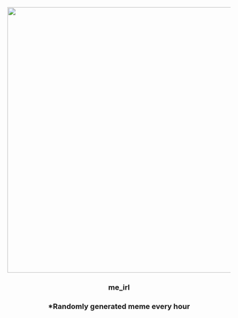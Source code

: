 <p align="center">
        <img src="https://i.redd.it/obahfo7jrad91.jpg" width="600" height="600">
        </p>
        <h3 align="center">me_irl</h3>
        <h3 align="center">*Randomly generated meme every hour</h3>
    